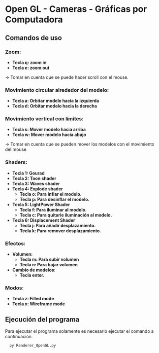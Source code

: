 
# Open GL - Cameras - Gráficas por Computadora

## Comandos de uso 

### Zoom:
- **Tecla q: zoom in**
- **Tecla e: zoom out**
  
-> Tomar en cuenta que se puede hacer scroll con el mouse.

### Movimiento circular alrededor del modelo:
- **Tecla a: Orbitar modelo hacia la izquierda**
- **Tecla d: Orbitar modelo hacia la derecha**

### Movimiento vertical con límites:
- **Tecla s: Mover modelo hacia arriba**
- **Tecla w: Mover modelo hacia abajo**

-> Tomar en cuenta que se pueden mover los modelos con el movimiento del mouse.

### Shaders:
- **Tecla 1: Gourad**
- **Tecla 2: Toon shader**
- **Tecla 3: Waves shader**
- **Tecla 4: Explode shader**
    - **Tecla o: Para inflar el modelo.**
    - **Tecla p: Para desinflar el modelo.**
- **Tecla 5: LightPower Shader**
    - **Tecla f: Para iluminar al modelo.** 
    - **Tecla c: Para quitarle iluminación al modelo.**
- **Tecla 6: Displacement Shader**
    - **Tecla j: Para añadir desplazamiento.** 
    - **Tecla k: Para remover desplazamiento.**

### Efectos:
- **Volumen:**
    - **Tecla m: Para subir volumen**
    - **Tecla n: Para bajar volumen**
- **Cambio de modelos:**
    - **Tecla enter.**

### Modos:
- **Tecla z: Filled mode**
- **Tecla x: Wireframe mode**


## Ejecución del programa

Para ejecutar el programa solamente es necesario ejecutar el comando a continuación:

```bash
  py Renderer_OpenGL.py
```
